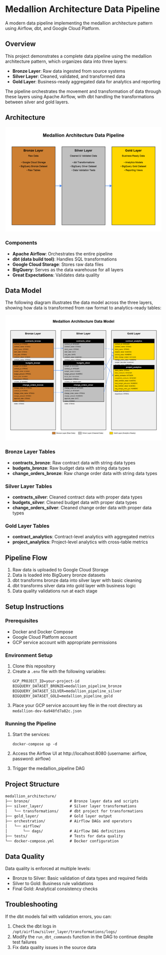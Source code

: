 # Medallion Architecture Data Pipeline

A modern data pipeline implementing the medallion architecture pattern using Airflow, dbt, and Google Cloud Platform.

## Overview

This project demonstrates a complete data pipeline using the medallion architecture pattern, which organizes data into three layers:

- **Bronze Layer**: Raw data ingested from source systems
- **Silver Layer**: Cleaned, validated, and transformed data
- **Gold Layer**: Business-ready aggregated data for analytics and reporting

The pipeline orchestrates the movement and transformation of data through these layers using Apache Airflow, with dbt handling the transformations between silver and gold layers.

## Architecture

![Medallion Architecture](docs/medallion_architecture.png)

### Components

- **Apache Airflow**: Orchestrates the entire pipeline
- **dbt (data build tool)**: Handles SQL transformations
- **Google Cloud Storage**: Stores raw data files
- **BigQuery**: Serves as the data warehouse for all layers
- **Great Expectations**: Validates data quality

## Data Model

The following diagram illustrates the data model across the three layers, showing how data is transformed from raw format to analytics-ready tables:

![Data Model Diagram](docs/data_model_diagram.png)

### Bronze Layer Tables
- **contracts_bronze**: Raw contract data with string data types
- **budgets_bronze**: Raw budget data with string data types
- **change_orders_bronze**: Raw change order data with string data types

### Silver Layer Tables
- **contracts_silver**: Cleaned contract data with proper data types
- **budgets_silver**: Cleaned budget data with proper data types
- **change_orders_silver**: Cleaned change order data with proper data types

### Gold Layer Tables
- **contract_analytics**: Contract-level analytics with aggregated metrics
- **project_analytics**: Project-level analytics with cross-table metrics

## Pipeline Flow

1. Raw data is uploaded to Google Cloud Storage
2. Data is loaded into BigQuery bronze datasets
3. dbt transforms bronze data into silver layer with basic cleaning
4. dbt transforms silver data into gold layer with business logic
5. Data quality validations run at each stage

## Setup Instructions

### Prerequisites

- Docker and Docker Compose
- Google Cloud Platform account
- GCP service account with appropriate permissions

### Environment Setup

1. Clone this repository
2. Create a `.env` file with the following variables:
   ```
   GCP_PROJECT_ID=your-project-id
   BIGQUERY_DATASET_BRONZE=medallion_pipeline_bronze
   BIGQUERY_DATASET_SILVER=medallion_pipeline_silver
   BIGQUERY_DATASET_GOLD=medallion_pipeline_gold
   ```
3. Place your GCP service account key file in the root directory as `medallion-dev-6a948fd7a82c.json`

### Running the Pipeline

1. Start the services:
   ```
   docker-compose up -d
   ```

2. Access the Airflow UI at http://localhost:8080 (username: airflow, password: airflow)

3. Trigger the medallion_pipeline DAG

## Project Structure

```
medallion_architecture/
├── bronze/                  # Bronze layer data and scripts
├── silver_layer/            # Silver layer transformations
│   └── transformations/     # dbt project for transformations
├── gold_layer/              # Gold layer output
├── orchestration/           # Airflow DAGs and operators
│   └── airflow/
│       └── dags/            # Airflow DAG definitions
├── tests/                   # Tests for data quality
└── docker-compose.yml       # Docker configuration
```

## Data Quality

Data quality is enforced at multiple levels:
- Bronze to Silver: Basic validation of data types and required fields
- Silver to Gold: Business rule validations
- Final Gold: Analytical consistency checks

## Troubleshooting

If the dbt models fail with validation errors, you can:
1. Check the dbt logs in `/opt/airflow/silver_layer/transformations/logs/`
2. Modify the `run_dbt_commands` function in the DAG to continue despite test failures
3. Fix data quality issues in the source data


